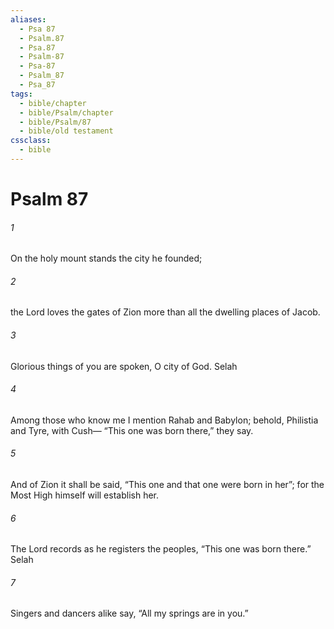 ```yaml
---
aliases:
  - Psa 87
  - Psalm.87
  - Psa.87
  - Psalm-87
  - Psa-87
  - Psalm_87
  - Psa_87
tags:
  - bible/chapter
  - bible/Psalm/chapter
  - bible/Psalm/87
  - bible/old testament
cssclass:
  - bible
---
```


# Psalm 87

###### 1
On the holy mount stands the city he founded;
###### 2
the Lord  loves the gates of Zion more than all the dwelling places of Jacob.
###### 3
Glorious things of you are spoken, O city of God. Selah
###### 4
Among those who know me I mention Rahab and Babylon; behold, Philistia and Tyre, with Cush— “This one was born there,” they say.
###### 5
And of Zion it shall be said, “This one and that one were born in her”; for the Most High himself will establish her.
###### 6
The Lord records as he registers the peoples, “This one was born there.” Selah
###### 7
Singers and dancers alike say, “All my springs are in you.”


